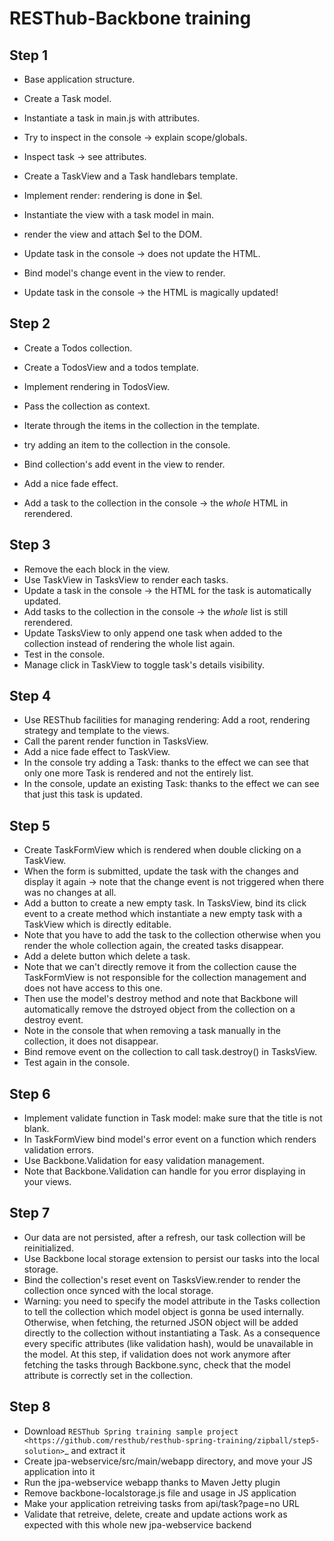 RESThub-Backbone training
=========================

Step 1
------

* Base application structure.
* Create a Task model.
* Instantiate a task in main.js with attributes.
* Try to inspect in the console -> explain scope/globals.
* Inspect task -> see attributes.

* Create a TaskView and a Task handlebars template.
* Implement render: rendering is done in $el.
* Instantiate the view with a task model in main.
* render the view and attach $el to the DOM.
* Update task in the console -> does not update the HTML.

* Bind model's change event in the view to render.
* Update task in the console -> the HTML is magically updated!

Step 2
------

* Create a Todos collection.
* Create a TodosView and a todos template.
* Implement rendering in TodosView.
* Pass the collection as context.
* Iterate through the items in the collection in the template.
* try adding an item to the collection in the console.

* Bind collection's add event in the view to render.
* Add a nice fade effect.
* Add a task to the collection in the console -> the *whole* HTML in
  rerendered.

Step 3
------

* Remove the each block in the view.
* Use TaskView in TasksView to render each tasks.
* Update a task in the console -> the HTML for the task is automatically
  updated.
* Add tasks to the collection in the console -> the *whole* list is still
  rerendered.
* Update TasksView to only append one task when added to the collection instead
  of rendering the whole list again.
* Test in the console.
* Manage click in TaskView to toggle task's details visibility.

Step 4
------

* Use RESThub facilities for managing rendering: Add a root, rendering strategy
  and template to the views.
* Call the parent render function in TasksView.
* Add a nice fade effect to TaskView.
* In the console try adding a Task: thanks to the effect we can see that only
  one more Task is rendered and not the entirely list.
* In the console, update an existing Task: thanks to the effect we can see that
  just this task is updated.

Step 5
------

* Create TaskFormView which is rendered when double clicking on a TaskView.
* When the form is submitted, update the task with the changes and display it
  again -> note that the change event is not triggered when there was no
  changes at all.
* Add a button to create a new empty task. In TasksView, bind its click event
  to a create method which instantiate a new empty task with a TaskView which
  is directly editable.
* Note that you have to add the task to the collection otherwise when you
  render the whole collection again, the created tasks disappear.
* Add a delete button which delete a task.
* Note that we can't directly remove it from the collection cause the
  TaskFormView is not responsible for the collection management and does not
  have access to this one.
* Then use the model's destroy method and note that Backbone will automatically
  remove the dstroyed object from the collection on a destroy event.
* Note in the console that when removing a task manually in the collection, it
  does not disappear.
* Bind remove event on the collection to call task.destroy() in TasksView.
* Test again in the console.

Step 6
------

* Implement validate function in Task model: make sure that the title is not
  blank.
* In TaskFormView bind model's error event on a function which renders
  validation errors.
* Use Backbone.Validation for easy validation management.
* Note that Backbone.Validation can handle for you error displaying in your
  views.

Step 7
------

* Our data are not persisted, after a refresh, our task collection will be
  reinitialized.
* Use Backbone local storage extension to persist our tasks into the local
  storage.
* Bind the collection's reset event on TasksView.render to render the
  collection once synced with the local storage.
* Warning: you need to specify the model attribute in the Tasks collection to
  tell the collection which model object is gonna be used internally.
  Otherwise, when fetching, the returned JSON object will be added directly to
  the collection without instantiating a Task. As a consequence every specific
  attributes (like validation hash), would be unavailable in the model. At this
  step, if validation does not work anymore after fetching the tasks through
  Backbone.sync, check that the model attribute is correctly set in the
  collection.

Step 8
------

* Download `RESThub Spring training sample project <https://github.com/resthub/resthub-spring-training/zipball/step5-solution>`_ and extract it
* Create jpa-webservice/src/main/webapp directory, and move your JS application into it
* Run the jpa-webservice webapp thanks to Maven Jetty plugin
* Remove backbone-localstorage.js file and usage in JS application
* Make your application retreiving tasks from api/task?page=no URL
* Validate that retreive, delete, create and update actions work as expected with this whole new jpa-webservice backend
